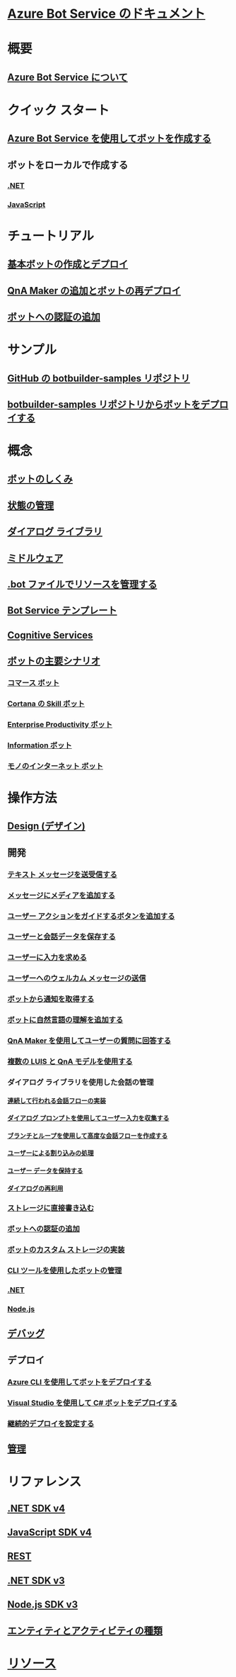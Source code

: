 # [Azure Bot Service のドキュメント](index.md)
# 概要
## [Azure Bot Service について](bot-service-overview-introduction.md)
# クイック スタート
## [Azure Bot Service を使用してボットを作成する](~/bot-service-quickstart.md)
## ボットをローカルで作成する
### [.NET](dotnet/bot-builder-dotnet-sdk-quickstart.md)
### [JavaScript](javascript/bot-builder-javascript-quickstart.md)
# チュートリアル
## [基本ボットの作成とデプロイ](v4sdk/bot-builder-tutorial-basic-deploy.md)
## [QnA Maker の追加とボットの再デプロイ](v4sdk/bot-builder-tutorial-add-qna.md)
## [ボットへの認証の追加](bot-builder-tutorial-authentication.md)
# サンプル
## [GitHub の botbuilder-samples リポジトリ](https://github.com/Microsoft/BotBuilder-Samples/blob/master/README.md)
## [botbuilder-samples リポジトリからボットをデプロイする](bot-builder-deploy-samples.md)
# 概念
## [ボットのしくみ](v4sdk/bot-builder-basics.md)
## [状態の管理](v4sdk/bot-builder-concept-state.md)
## [ダイアログ ライブラリ](v4sdk/bot-builder-concept-dialog.md)
## [ミドルウェア](v4sdk/bot-builder-concept-middleware.md)
## [.bot ファイルでリソースを管理する](v4sdk/bot-file-basics.md)
<!-- [Language understanding](v4sdk/bot-builder-concept-luis.md) -->
## [Bot Service テンプレート](bot-service-concept-templates.md)
## [Cognitive Services](bot-service-concept-intelligence.md)
## [ボットの主要シナリオ](bot-service-scenario-overview.md)
### [コマース ボット](bot-service-scenario-commerce.md)
### [Cortana の Skill ボット](bot-service-scenario-cortana-skill.md)
### [Enterprise Productivity ボット](bot-service-scenario-enterprise-productivity.md)
### [Information ボット](bot-service-scenario-informational.md)
### [モノのインターネット ボット](bot-service-scenario-internet-things.md)
# 操作方法 
## [Design (デザイン)](design/TOC.md)
## 開発
<!-- ## [Best practice for welcoming the user](v4sdk/bot-builder-welcome-user.md) -->
### [テキスト メッセージを送受信する](v4sdk/bot-builder-howto-send-messages.md)
### [メッセージにメディアを追加する](v4sdk/bot-builder-howto-add-media-attachments.md)
### [ユーザー アクションをガイドするボタンを追加する](v4sdk/bot-builder-howto-add-suggested-actions.md)
### [ユーザーと会話データを保存する](v4sdk/bot-builder-howto-v4-state.md) 
### [ユーザーに入力を求める](v4sdk/bot-builder-primitive-prompts.md) 
### [ユーザーへのウェルカム メッセージの送信](v4sdk/bot-builder-send-welcome-message.md)
<!-- ## [Add input hints to messages](v4sdk/bot-builder-howto-add-input-hints.md) -->
### [ボットから通知を取得する](v4sdk/bot-builder-howto-proactive-message.md)
### [ボットに自然言語の理解を追加する](v4sdk/bot-builder-howto-v4-luis.md)
### [QnA Maker を使用してユーザーの質問に回答する](v4sdk/bot-builder-howto-qna.md)
### [複数の LUIS と QnA モデルを使用する](v4sdk/bot-builder-tutorial-dispatch.md)
### ダイアログ ライブラリを使用した会話の管理 
#### [連続して行われる会話フローの実装](v4sdk/bot-builder-dialog-manage-conversation-flow.md)
#### [ダイアログ プロンプトを使用してユーザー入力を収集する](v4sdk/bot-builder-prompts.md)
#### [ブランチとループを使用して高度な会話フローを作成する](v4sdk/bot-builder-dialog-manage-complex-conversation-flow.md)
#### [ユーザーによる割り込みの処理](v4sdk/bot-builder-howto-handle-user-interrupt.md)
#### [ユーザー データを保持する](v4sdk/bot-builder-tutorial-persist-user-inputs.md)
#### [ダイアログの再利用](v4sdk/bot-builder-compositcontrol.md)
### [ストレージに直接書き込む](v4sdk/bot-builder-howto-v4-storage.md)
### [ボットへの認証の追加](v4sdk/bot-builder-authentication.md)
### [ボットのカスタム ストレージの実装](v4sdk/bot-builder-custom-storage.md)
### [CLI ツールを使用したボットの管理](bot-builder-tools.md)
### [.NET](dotnet/TOC.md)
### [Node.js](nodejs/TOC.md)
## [デバッグ](debug/TOC.md)
## デプロイ
### [Azure CLI を使用してボットをデプロイする](bot-builder-deploy-az-cli.md)
### [Visual Studio を使用して C# ボットをデプロイする](bot-builder-howto-deploy-azure.md)
<!-- ### [Download and redeploy bot code](bot-service-build-download-source-code.md) -->
### [継続的デプロイを設定する](bot-service-build-continuous-deployment.md)
## [管理](manage/TOC.md)
# リファレンス
## [.NET SDK v4](https://aka.ms/dotnetsdk4)
## [JavaScript SDK v4](https://aka.ms/jssdk4)
## [REST](rest-api/TOC.md)
## [.NET SDK v3](/dotnet/api/?view=botbuilder-3.12.2.4)
## [Node.js SDK v3](https://docs.botframework.com/en-us/node/builder/chat-reference/modules/_botbuilder_d_.html)
## [エンティティとアクティビティの種類](bot-service-activities-entities.md)
# [リソース](resources/TOC.md)
